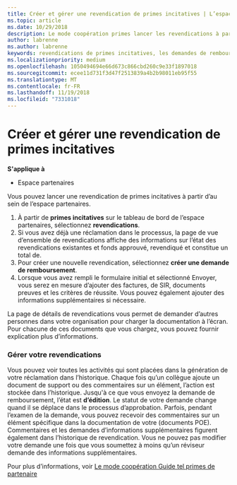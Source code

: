 ```yaml
---
title: Créer et gérer une revendication de primes incitatives | L’espace partenaires
ms.topic: article
ms.date: 10/29/2018
description: Le mode coopération primes lancer les revendications à partir de l’espace partenaires.
author: labrenne
ms.author: labrenne
keywords: revendications de primes incitatives, les demandes de remboursement, les fonds
ms.localizationpriority: medium
ms.openlocfilehash: 1050494694e66d673c866cbd260c9e33f1897018
ms.sourcegitcommit: ecee11d731f3d47f2513839a4b2b98011eb95f55
ms.translationtype: MT
ms.contentlocale: fr-FR
ms.lasthandoff: 11/19/2018
ms.locfileid: "7331018"
---
```

# <a name="create-and-manage-an-incentives-claim"></a>Créer et gérer une revendication de primes incitatives

**S'applique à**
- Espace partenaires

Vous pouvez lancer une revendication de primes incitatives à partir d’au sein de l’espace partenaires. 

1. À partir de **primes incitatives** sur le tableau de bord de l’espace partenaires, sélectionnez **revendications**.
2.  Si vous avez déjà une réclamation dans le processus, la page de vue d’ensemble de revendications affiche des informations sur l’état des revendications existantes et fonds approuvé, revendiqué et constitue un total de.
3.  Pour créer une nouvelle revendication, sélectionnez **créer une demande de remboursement**.
4.  Lorsque vous avez rempli le formulaire initial et sélectionné Envoyer, vous serez en mesure d’ajouter des factures, de SIR, documents preuves et les critères de réussite. Vous pouvez également ajouter des informations supplémentaires si nécessaire.

La page de détails de revendications vous permet de demander d’autres personnes dans votre organisation pour charger la documentation à l’écran. Pour chacune de ces documents que vous chargez, vous pouvez fournir explication plus d’informations. 

### <a name="manage-your-claims"></a>Gérer votre revendications

Vous pouvez voir toutes les activités qui sont placées dans la génération de votre réclamation dans l’historique. Chaque fois qu’un collègue ajoute un document de support ou des commentaires sur un élément, l’action est stockée dans l’historique. Jusqu'à ce que vous envoyez la demande de remboursement, l’état est **d’édition**. Le statut de votre demande change quand il se déplace dans le processus d’approbation. Parfois, pendant l’examen de la demande, vous pouvez recevoir des commentaires sur un élément spécifique dans la documentation de votre (documents POE). Commentaires et les demandes d’informations supplémentaires figurent également dans l’historique de revendication. Vous ne pouvez pas modifier votre demande une fois que vous soumettez à moins qu’un réviseur demande des informations supplémentaires.

Pour plus d’informations, voir [Le mode coopération Guide tel primes de partenaire](https://assets.microsoft.com/coop-guidebook.pdf)
